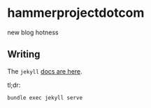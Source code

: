# hammerprojectdotcom

new blog hotness

## Writing

The `jekyll` [docs are here](https://jekyllrb.com/docs/#instructions).

tl;dr:

```
bundle exec jekyll serve
```